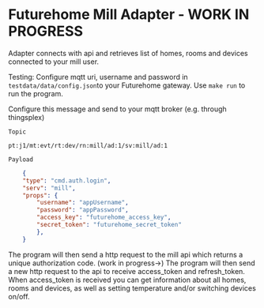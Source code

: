 # Futurehome Mill Adapter - WORK IN PROGRESS

Adapter connects with api and retrieves list of homes, rooms and devices connected to your mill user.

Testing: 
Configure mqtt uri, username and password in `testdata/data/config.json`to your Futurehome gateway. 
Use `make run` to run the program. 


Configure this message and send to your mqtt broker (e.g. through thingsplex)

`Topic`
```
pt:j1/mt:evt/rt:dev/rn:mill/ad:1/sv:mill/ad:1
```

`Payload`
```json
    {
    "type": "cmd.auth.login",
    "serv": "mill",
    "props": {
        "username": "appUsername",
        "password": "appPassword",
        "access_key": "futurehome_access_key",
        "secret_token": "futurehome_secret_token"
        },
    }
```

The program will then send a http request to the mill api which returns a unique authorization code. (work in progress->) The program will then send a new http request to the api to receive access_token and refresh_token. When access_token is received you can get information about all homes, rooms and devices, as well as setting temperature and/or switching devices on/off. 
